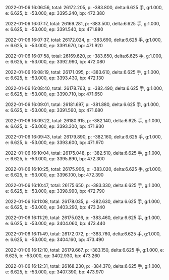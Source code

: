 2022-01-06 16:06:56, total: 26172.205, p: -383.800, delta:6.625 手, g:1.000, e: 6.625, b: -53.000, ep: 3395.240, bp: 472.380

2022-01-06 16:07:17, total: 26169.281, p: -383.500, delta:6.625 手, g:1.000, e: 6.625, b: -53.000, ep: 3391.540, bp: 471.880

2022-01-06 16:07:37, total: 26172.024, p: -383.690, delta:6.625 手, g:1.000, e: 6.625, b: -53.000, ep: 3391.670, bp: 471.920

2022-01-06 16:07:58, total: 26169.620, p: -383.650, delta:6.625 手, g:1.000, e: 6.625, b: -53.000, ep: 3392.990, bp: 472.080

2022-01-06 16:08:19, total: 26171.095, p: -383.610, delta:6.625 手, g:1.000, e: 6.625, b: -53.000, ep: 3393.430, bp: 472.130

2022-01-06 16:08:40, total: 26178.763, p: -382.490, delta:6.625 手, g:1.000, e: 6.625, b: -53.000, ep: 3390.710, bp: 471.650

2022-01-06 16:09:01, total: 26181.697, p: -381.880, delta:6.625 手, g:1.000, e: 6.625, b: -53.000, ep: 3391.560, bp: 471.680

2022-01-06 16:09:22, total: 26180.915, p: -382.140, delta:6.625 手, g:1.000, e: 6.625, b: -53.000, ep: 3393.300, bp: 471.930

2022-01-06 16:09:43, total: 26179.890, p: -382.160, delta:6.625 手, g:1.000, e: 6.625, b: -53.000, ep: 3393.600, bp: 471.970

2022-01-06 16:10:04, total: 26175.048, p: -382.510, delta:6.625 手, g:1.000, e: 6.625, b: -53.000, ep: 3395.890, bp: 472.300

2022-01-06 16:10:25, total: 26175.906, p: -383.020, delta:6.625 手, g:1.000, e: 6.625, b: -53.000, ep: 3396.100, bp: 472.390

2022-01-06 16:10:47, total: 26175.650, p: -383.330, delta:6.625 手, g:1.000, e: 6.625, b: -53.000, ep: 3398.990, bp: 472.790

2022-01-06 16:11:08, total: 26178.035, p: -382.630, delta:6.625 手, g:1.000, e: 6.625, b: -53.000, ep: 3403.290, bp: 473.240

2022-01-06 16:11:29, total: 26175.026, p: -383.460, delta:6.625 手, g:1.000, e: 6.625, b: -53.000, ep: 3404.060, bp: 473.440

2022-01-06 16:11:49, total: 26172.072, p: -383.760, delta:6.625 手, g:1.000, e: 6.625, b: -53.000, ep: 3404.160, bp: 473.490

2022-01-06 16:12:10, total: 26179.667, p: -383.150, delta:6.625 手, g:1.000, e: 6.625, b: -53.000, ep: 3402.930, bp: 473.260

2022-01-06 16:12:31, total: 26168.230, p: -384.370, delta:6.625 手, g:1.000, e: 6.625, b: -53.000, ep: 3407.390, bp: 473.970